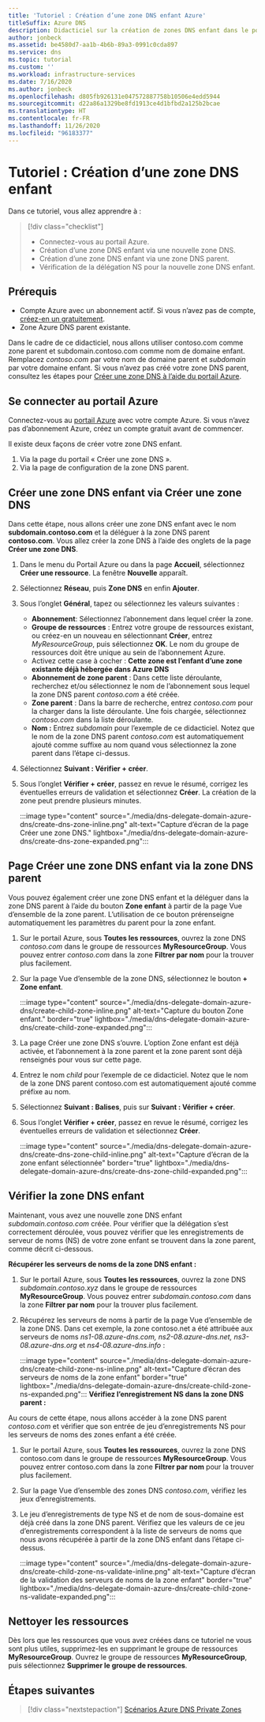 ```yaml
---
title: 'Tutoriel : Création d’une zone DNS enfant Azure'
titleSuffix: Azure DNS
description: Didacticiel sur la création de zones DNS enfant dans le portail Azure.
author: jonbeck
ms.assetid: be4580d7-aa1b-4b6b-89a3-0991c0cda897
ms.service: dns
ms.topic: tutorial
ms.custom: ''
ms.workload: infrastructure-services
ms.date: 7/16/2020
ms.author: jonbeck
ms.openlocfilehash: d805fb926131e047572887758b10506e4edd5944
ms.sourcegitcommit: d22a86a1329be8fd1913ce4d1bfbd2a125b2bcae
ms.translationtype: HT
ms.contentlocale: fr-FR
ms.lasthandoff: 11/26/2020
ms.locfileid: "96183377"
---
```

# <a name="tutorial-creating-a-new-child-dns-zone"></a>Tutoriel : Création d’une zone DNS enfant

Dans ce tutoriel, vous allez apprendre à : 

> [!div class="checklist"]
> * Connectez-vous au portail Azure.
> * Création d’une zone DNS enfant via une nouvelle zone DNS.
> * Création d’une zone DNS enfant via une zone DNS parent.
> * Vérification de la délégation NS pour la nouvelle zone DNS enfant.



## <a name="prerequisites"></a>Prérequis

* Compte Azure avec un abonnement actif.  Si vous n’avez pas de compte, [créez-en un gratuitement](https://azure.microsoft.com/free/?WT.mc_id=A261C142F).
* Zone Azure DNS parent existante.  

Dans le cadre de ce didacticiel, nous allons utiliser contoso.com comme zone parent et subdomain.contoso.com comme nom de domaine enfant.  Remplacez *contoso.com* par votre nom de domaine parent et *subdomain* par votre domaine enfant.  Si vous n’avez pas créé votre zone DNS parent, consultez les étapes pour [Créer une zone DNS à l’aide du portail Azure](./dns-getstarted-portal.md#create-a-dns-zone). 


## <a name="sign-in-to-azure-portal"></a>Se connecter au portail Azure

Connectez-vous au [portail Azure](https://portal.azure.com/) avec votre compte Azure.
Si vous n’avez pas d’abonnement Azure, créez un compte gratuit avant de commencer.

Il existe deux façons de créer votre zone DNS enfant.
1.  Via la page du portail « Créer une zone DNS ».
1.  Via la page de configuration de la zone DNS parent.


## <a name="create-child-dns-zone-via-create-dns-zone"></a>Créer une zone DNS enfant via Créer une zone DNS

Dans cette étape, nous allons créer une zone DNS enfant avec le nom **subdomain.contoso.com** et la déléguer à la zone DNS parent **contoso.com**. Vous allez créer la zone DNS à l’aide des onglets de la page **Créer une zone DNS**.
1.  Dans le menu du Portail Azure ou dans la page **Accueil**, sélectionnez **Créer une ressource**. La fenêtre **Nouvelle** apparaît.
1.  Sélectionnez **Réseau**, puis **Zone DNS** en enfin **Ajouter**.

1.  Sous l’onglet **Général**, tapez ou sélectionnez les valeurs suivantes :
    * **Abonnement**: Sélectionnez l’abonnement dans lequel créer la zone.
    * **Groupe de ressources** : Entrez votre groupe de ressources existant, ou créez-en un nouveau en sélectionnant **Créer**, entrez *MyResourceGroup*, puis sélectionnez **OK**. Le nom du groupe de ressources doit être unique au sein de l’abonnement Azure.
    * Activez cette case à cocher : **Cette zone est l’enfant d’une zone existante déjà hébergée dans Azure DNS**
    * **Abonnement de zone parent** : Dans cette liste déroulante, recherchez et/ou sélectionnez le nom de l’abonnement sous lequel la zone DNS parent *contoso.com* a été créée.
    * **Zone parent** : Dans la barre de recherche, entrez *contoso.com* pour la charger dans la liste déroulante. Une fois chargée, sélectionnez *contoso.com* dans la liste déroulante.
    * **Nom :** Entrez *subdomain* pour l’exemple de ce didacticiel. Notez que le nom de la zone DNS parent *contoso.com* est automatiquement ajouté comme suffixe au nom quand vous sélectionnez la zone parent dans l’étape ci-dessus.

1. Sélectionnez **Suivant : Vérifier + créer**.
1. Sous l’onglet **Vérifier + créer**, passez en revue le résumé, corrigez les éventuelles erreurs de validation et sélectionnez **Créer**.
La création de la zone peut prendre plusieurs minutes.

 
    :::image type="content" source="./media/dns-delegate-domain-azure-dns/create-dns-zone-inline.png" alt-text="Capture d’écran de la page Créer une zone DNS." lightbox="./media/dns-delegate-domain-azure-dns/create-dns-zone-expanded.png":::

## <a name="create-child-dns-zone-via-parent-dns-zone-overview-page"></a>Page Créer une zone DNS enfant via la zone DNS parent
Vous pouvez également créer une zone DNS enfant et la déléguer dans la zone DNS parent à l’aide du bouton **Zone enfant** à partir de la page Vue d’ensemble de la zone parent. L’utilisation de ce bouton prérenseigne automatiquement les paramètres du parent pour la zone enfant. 

1.  Sur le portail Azure, sous **Toutes les ressources**, ouvrez la zone DNS *contoso.com* dans le groupe de ressources **MyResourceGroup**. Vous pouvez entrer *contoso.com* dans la zone **Filtrer par nom** pour la trouver plus facilement.
1.  Sur la page Vue d’ensemble de la zone DNS, sélectionnez le bouton **+ Zone enfant**.

      :::image type="content" source="./media/dns-delegate-domain-azure-dns/create-child-zone-inline.png" alt-text="Capture du bouton Zone enfant." border="true" lightbox="./media/dns-delegate-domain-azure-dns/create-child-zone-expanded.png":::

1.  La page Créer une zone DNS s’ouvre. L’option Zone enfant est déjà activée, et l’abonnement à la zone parent et la zone parent sont déjà renseignés pour vous sur cette page.
1.  Entrez le nom *child* pour l’exemple de ce didacticiel. Notez que le nom de la zone DNS parent contoso.com est automatiquement ajouté comme préfixe au nom.
1.  Sélectionnez **Suivant : Balises**, puis sur **Suivant : Vérifier + créer**.
1.  Sous l’onglet **Vérifier + créer**, passez en revue le résumé, corrigez les éventuelles erreurs de validation et sélectionnez **Créer**.

    :::image type="content" source="./media/dns-delegate-domain-azure-dns/create-dns-zone-child-inline.png" alt-text="Capture d’écran de la zone enfant sélectionnée" border="true"  lightbox="./media/dns-delegate-domain-azure-dns/create-dns-zone-child-expanded.png":::
## <a name="verify-child-dns-zone"></a>Vérifier la zone DNS enfant
Maintenant, vous avez une nouvelle zone DNS enfant *subdomain.contoso.com* créée. Pour vérifier que la délégation s’est correctement déroulée, vous pouvez vérifier que les enregistrements de serveur de noms (NS) de votre zone enfant se trouvent dans la zone parent, comme décrit ci-dessous.  

**Récupérer les serveurs de noms de la zone DNS enfant :**

1.  Sur le portail Azure, sous **Toutes les ressources**, ouvrez la zone DNS *subdomain.contoso.xyz* dans le groupe de ressources **MyResourceGroup**. Vous pouvez entrer *subdomain.contoso.com* dans la zone **Filtrer par nom** pour la trouver plus facilement.
1.  Récupérez les serveurs de noms à partir de la page Vue d’ensemble de la zone DNS. Dans cet exemple, la zone contoso.net a été attribuée aux serveurs de noms *ns1-08.azure-dns.com, ns2-08.azure-dns.net, ns3-08.azure-dns.org* et *ns4-08.azure-dns.info* :

      :::image type="content" source="./media/dns-delegate-domain-azure-dns/create-child-zone-ns-inline.png" alt-text="Capture d’écran des serveurs de noms de la zone enfant" border="true" lightbox="./media/dns-delegate-domain-azure-dns/create-child-zone-ns-expanded.png":::
**Vérifiez l’enregistrement NS dans la zone DNS parent :**

Au cours de cette étape, nous allons accéder à la zone DNS parent *contoso.com* et vérifier que son entrée de jeu d’enregistrements NS pour les serveurs de noms des zones enfant a été créée.

1. Sur le portail Azure, sous **Toutes les ressources**, ouvrez la zone DNS contoso.com dans le groupe de ressources **MyResourceGroup**. Vous pouvez entrer contoso.com dans la zone **Filtrer par nom** pour la trouver plus facilement.
1.  Sur la page Vue d’ensemble des zones DNS *contoso.com*, vérifiez les jeux d’enregistrements.
1.  Le jeu d’enregistrements de type NS et de nom de sous-domaine est déjà créé dans la zone DNS parent. Vérifiez que les valeurs de ce jeu d’enregistrements correspondent à la liste de serveurs de noms que nous avons récupérée à partir de la zone DNS enfant dans l’étape ci-dessus.

     :::image type="content" source="./media/dns-delegate-domain-azure-dns/create-child-zone-ns-validate-inline.png" alt-text="Capture d’écran de la validation des serveurs de noms de la zone enfant" border="true" lightbox="./media/dns-delegate-domain-azure-dns/create-child-zone-ns-validate-expanded.png":::
## <a name="clean-up-resources"></a>Nettoyer les ressources
Dès lors que les ressources que vous avez créées dans ce tutoriel ne vous sont plus utiles, supprimez-les en supprimant le groupe de ressources **MyResourceGroup**. Ouvrez le groupe de ressources **MyResourceGroup**, puis sélectionnez **Supprimer le groupe de ressources**.



## <a name="next-steps"></a>Étapes suivantes

> [!div class="nextstepaction"]
> [Scénarios Azure DNS Private Zones](private-dns-scenarios.md)